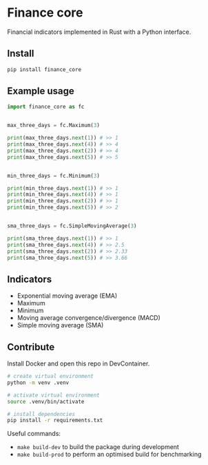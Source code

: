 # Finance core

Financial indicators implemented in Rust with a Python interface.

## Install
```bash
pip install finance_core
```

## Example usage
```python
import finance_core as fc


max_three_days = fc.Maximum(3)

print(max_three_days.next(1)) # >> 1
print(max_three_days.next(4)) # >> 4
print(max_three_days.next(2)) # >> 4
print(max_three_days.next(5)) # >> 5


min_three_days = fc.Minimum(3)

print(min_three_days.next(1)) # >> 1
print(min_three_days.next(4)) # >> 1
print(min_three_days.next(2)) # >> 1
print(min_three_days.next(5)) # >> 2


sma_three_days = fc.SimpleMovingAverage(3)

print(sma_three_days.next(1)) # >> 1
print(sma_three_days.next(4)) # >> 2.5
print(sma_three_days.next(2)) # >> 2.33
print(sma_three_days.next(5)) # >> 3.66
```

## Indicators

- Exponential moving average (EMA)
- Maximum
- Minimum
- Moving average convergence/divergence (MACD)
- Simple moving average (SMA)

## Contribute

Install Docker and open this repo in DevContainer.

```bash
# create virtual environment
python -m venv .venv

# activate virtual environment
source .venv/bin/activate

# install dependencies
pip install -r requirements.txt
```

Useful commands:
- `make build-dev` to build the package during development
- `make build-prod` to perform an optimised build for benchmarking